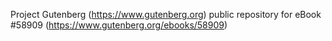 Project Gutenberg (https://www.gutenberg.org) public repository for
eBook #58909 (https://www.gutenberg.org/ebooks/58909)
